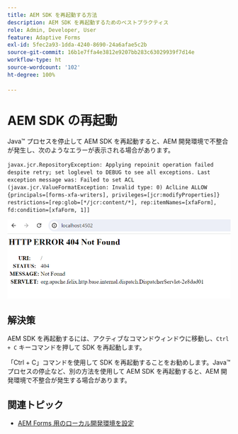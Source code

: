 ```yaml
---
title: AEM SDK を再起動する方法
description: AEM SDK を再起動するためのベストプラクティス
role: Admin, Developer, User
feature: Adaptive Forms
exl-id: 5fec2a93-1dda-4240-8690-24a6afae5c2b
source-git-commit: 16b1e7ffa4e3812e9207bb283c63029939f7d14e
workflow-type: ht
source-wordcount: '102'
ht-degree: 100%

---
```


# AEM SDK の再起動

Java™ プロセスを停止して AEM SDK を再起動すると、AEM 開発環境で不整合が発生し、次のようなエラーが表示される場合があります。

`javax.jcr.RepositoryException: Applying repoinit operation failed despite retry; set loglevel to DEBUG to see all exceptions. Last exception message was: Failed to set ACL (javax.jcr.ValueFormatException: Invalid type: 0) AclLine ALLOW {principals=[forms-xfa-writers], privileges=[jcr:modifyProperties]} restrictions=[rep:glob=[*/jcr:content/*], rep:itemNames=[xfaForm], fd:condition=[xfaForm, 1]]`

![AEM SDK の再起動エラー](/help/forms/assets/restart-sdk-error.png)

## 解決策

AEM SDK を再起動するには、アクティブなコマンドウィンドウに移動し、`Ctrl + C` キーコマンドを押して SDK を再起動します。

「Ctrl + C」コマンドを使用して SDK を再起動することをお勧めします。Java™ プロセスの停止など、別の方法を使用して AEM SDK を再起動すると、AEM 開発環境で不整合が発生する場合があります。

## 関連トピック

* [AEM Forms 用のローカル開発環境を設定](/help/forms/setup-local-development-environment.md)

